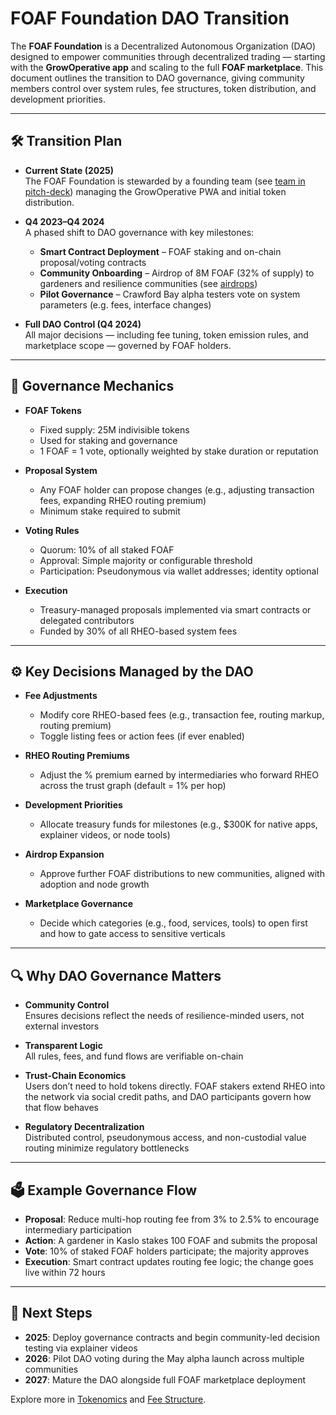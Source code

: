 # FOAF Foundation DAO Transition

The **FOAF Foundation** is a Decentralized Autonomous Organization (DAO) designed to empower communities through decentralized trading — starting with the **GrowOperative app** and scaling to the full **FOAF marketplace**. This document outlines the transition to DAO governance, giving community members control over system rules, fee structures, token distribution, and development priorities.

---

## 🛠 Transition Plan

- **Current State (2025)**  
  The FOAF Foundation is stewarded by a founding team (see [team in pitch-deck](../growoperative/pitch-deck.md)) managing the GrowOperative PWA and initial token distribution.

- **Q4 2023–Q4 2024**  
  A phased shift to DAO governance with key milestones:
  - **Smart Contract Deployment** – FOAF staking and on-chain proposal/voting contracts
  - **Community Onboarding** – Airdrop of 8M FOAF (32% of supply) to gardeners and resilience communities (see [airdrops](../../community/airdrops.md))
  - **Pilot Governance** – Crawford Bay alpha testers vote on system parameters (e.g. fees, interface changes)

- **Full DAO Control (Q4 2024)**  
  All major decisions — including fee tuning, token emission rules, and marketplace scope — governed by FOAF holders.

---

## 🧠 Governance Mechanics

- **FOAF Tokens**  
  - Fixed supply: 25M indivisible tokens  
  - Used for staking and governance  
  - 1 FOAF = 1 vote, optionally weighted by stake duration or reputation

- **Proposal System**  
  - Any FOAF holder can propose changes (e.g., adjusting transaction fees, expanding RHEO routing premium)
  - Minimum stake required to submit

- **Voting Rules**  
  - Quorum: 10% of all staked FOAF  
  - Approval: Simple majority or configurable threshold  
  - Participation: Pseudonymous via wallet addresses; identity optional

- **Execution**  
  - Treasury-managed proposals implemented via smart contracts or delegated contributors  
  - Funded by 30% of all RHEO-based system fees

---

## ⚙ Key Decisions Managed by the DAO

- **Fee Adjustments**
  - Modify core RHEO-based fees (e.g., transaction fee, routing markup, routing premium)
  - Toggle listing fees or action fees (if ever enabled)

- **RHEO Routing Premiums**
  - Adjust the % premium earned by intermediaries who forward RHEO across the trust graph (default = 1% per hop)

- **Development Priorities**
  - Allocate treasury funds for milestones (e.g., $300K for native apps, explainer videos, or node tools)

- **Airdrop Expansion**
  - Approve further FOAF distributions to new communities, aligned with adoption and node growth

- **Marketplace Governance**
  - Decide which categories (e.g., food, services, tools) to open first and how to gate access to sensitive verticals

---

## 🔍 Why DAO Governance Matters

- **Community Control**  
  Ensures decisions reflect the needs of resilience-minded users, not external investors

- **Transparent Logic**  
  All rules, fees, and fund flows are verifiable on-chain

- **Trust-Chain Economics**  
  Users don’t need to hold tokens directly. FOAF stakers extend RHEO into the network via social credit paths, and DAO participants govern how that flow behaves

- **Regulatory Decentralization**  
  Distributed control, pseudonymous access, and non-custodial value routing minimize regulatory bottlenecks

---

## 🗳 Example Governance Flow

- **Proposal**: Reduce multi-hop routing fee from 3% to 2.5% to encourage intermediary participation
- **Action**: A gardener in Kaslo stakes 100 FOAF and submits the proposal
- **Vote**: 10% of staked FOAF holders participate; the majority approves
- **Execution**: Smart contract updates routing fee logic; the change goes live within 72 hours

---

## 🔭 Next Steps

- **2025**: Deploy governance contracts and begin community-led decision testing via explainer videos
- **2026**: Pilot DAO voting during the May alpha launch across multiple communities
- **2027**: Mature the DAO alongside full FOAF marketplace deployment

Explore more in [Tokenomics](./tokenomics.md) and [Fee Structure](./fee-structure.md).
